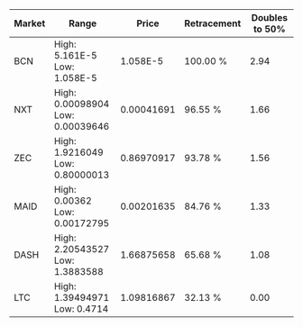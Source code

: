 | Market | Range | Price| Retracement | Doubles to 50% |
| --- | --- | --- | --- | --- |
| BCN | High: 5.161E-5<br />Low: 1.058E-5 | 1.058E-5 | 100.00 % | 2.94 |
| NXT | High: 0.00098904<br />Low: 0.00039646 | 0.00041691 | 96.55 % | 1.66 |
| ZEC | High: 1.9216049<br />Low: 0.80000013 | 0.86970917 | 93.78 % | 1.56 |
| MAID | High: 0.00362<br />Low: 0.00172795 | 0.00201635 | 84.76 % | 1.33 |
| DASH | High: 2.20543527<br />Low: 1.3883588 | 1.66875658 | 65.68 % | 1.08 |
| LTC | High: 1.39494971<br />Low: 0.4714 | 1.09816867 | 32.13 % | 0.00 |
